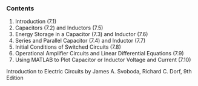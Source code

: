 ### Contents

1. Introduction (7.1)
2. Capacitors (7.2) and Inductors (7.5)
3. Energy Storage in a Capacitor (7.3) and Inductor (7.6)
4. Series and Parallel Capacitor (7.4) and Inductor (7.7)
5. Initial Conditions of Switched Circuits (7.8)
6. Operational Amplifier Circuits and Linear Differential Equations (7.9)
7. Using MATLAB to Plot Capacitor or Inductor Voltage and Current (7.10)

Introduction to Electric Circuits by James A. Svoboda, Richard C. Dorf, 9th Edition
